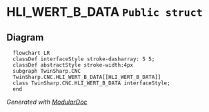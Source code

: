 # HLI_WERT_B_DATA `Public struct`

## Diagram
```mermaid
  flowchart LR
  classDef interfaceStyle stroke-dasharray: 5 5;
  classDef abstractStyle stroke-width:4px
  subgraph TwinSharp.CNC
  TwinSharp.CNC.HLI_WERT_B_DATA[[HLI_WERT_B_DATA]]
  class TwinSharp.CNC.HLI_WERT_B_DATA interfaceStyle;
  end
```

*Generated with* [*ModularDoc*](https://github.com/hailstorm75/ModularDoc)

